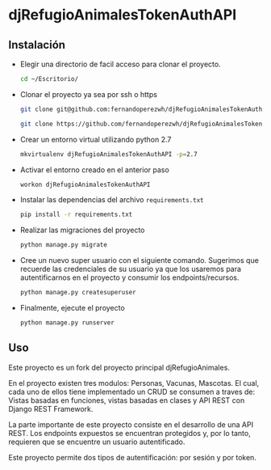 # djRefugioAnimalesTokenAuthAPI

## Instalación
- Elegir una directorio de facil acceso para clonar el proyecto. 
    ```bash
    cd ~/Escritorio/
    ```
- Clonar el proyecto ya sea por ssh o https
    ```bash
    git clone git@github.com:fernandoperezwh/djRefugioAnimalesTokenAuthAPI.git
    ```
    ```bash
    git clone https://github.com/fernandoperezwh/djRefugioAnimalesTokenAuthAPI.git
    ```
- Crear un entorno virtual utilizando python 2.7
    ```bash
    mkvirtualenv djRefugioAnimalesTokenAuthAPI -p=2.7
    ```
- Activar el entorno creado en el anterior paso
    ```bash
    workon djRefugioAnimalesTokenAuthAPI
    ```
- Instalar las dependencias del archivo `requirements.txt` 
    ```bash
    pip install -r requirements.txt
    ```
- Realizar las migraciones del proyecto 
    ```bash 
    python manage.py migrate
    ```
- Cree un nuevo super usuario con el siguiente comando. Sugerimos que recuerde las credenciales de su usuario ya que los usaremos para autentificarnos en el proyecto y consumir los endpoints/recursos.
    ```bash
    python manage.py createsuperuser
    ```    
- Finalmente, ejecute el proyecto
    ```bash
    python manage.py runserver
    ```

## Uso

Este proyecto es un fork del proyecto principal djRefugioAnimales. 

En el proyecto existen tres modulos: Personas, Vacunas, Mascotas. El cual, cada uno de ellos tiene implementado un CRUD se consumen a traves de: Vistas basadas en funciones, vistas basadas en clases y API REST con Django REST Framework.

La parte importante de este proyecto consiste en el desarrollo de una API REST. Los endpoints expuestos se encuentran protegidos y, por lo tanto, requieren que se encuentre un usuario autentificado.

Este proyecto permite dos tipos de autentificación: por sesión y por token.